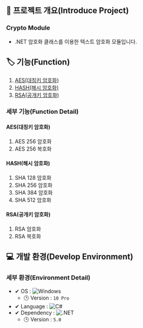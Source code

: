 ## 📕 프로젝트 개요(Introduce Project)

### Crypto Module

* .NET 암호화 클래스를 이용한 텍스트 암호화 모듈입니다.

## 🏷️ 기능(Function)

1. [AES(대칭키 암호화)](#AES(대칭키-암호화))
2. [HASH(해시 암호화)](#HASH(해시-암호화))
3. [RSA(공개키 암호화)](#RSA(공개키-암호화))

### 세부 기능(Function Detail)

#### AES(대칭키 암호화)

   1. AES 256 암호화
   2. AES 256 복호화

#### HASH(해시 암호화)

   1. SHA 128 암호화
   2. SHA 256 암호화
   3. SHA 384 암호화
   4. SHA 512 암호화

#### RSA(공개키 암호화)

   1. RSA 암호화
   2. RSA 복호화

## 💻 개발 환경(Develop Environment)

### 세부 환경(Environment Detail)

* ✔ OS : ![Windows](https://img.shields.io/badge/Windows-0078D6?style=flat-square&logo=Windows&logoColor=white)
  * 🕒 Version : `10 Pro`
* ✔ Language : ![C#](https://img.shields.io/badge/CSharp-239120?style=flat-square&logo=C-Sharp&logoColor=white)
* ✔ Dependency : ![.NET](https://img.shields.io/badge/.NET-512BD4?style=flat-square&logo=.NET&logoColor=white)
  * 🕒 Version : `5.0`
